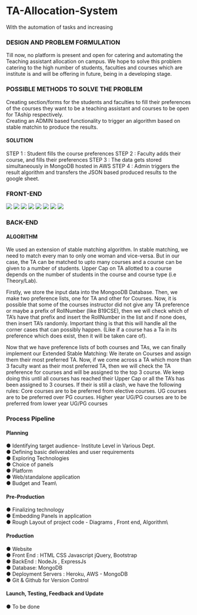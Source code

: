 # TA-Allocation-System

With the automation of tasks and increasing 

### DESIGN AND PROBLEM FORMULATION
Till now, no platform is present and open for catering and automating the Teaching assistant allocation on campus.
We hope to solve this problem catering to the high number of students, faculties and courses which are institute is and will be offering in future, being in a developing stage.

### POSSIBLE METHODS TO SOLVE THE PROBLEM
Creating section/forms for the students and faculties to fill their preferences of the courses they want to be a teaching assistant and courses to be open for TAship respectively.\
Creating an ADMIN based functionality to trigger an algorithm based on stable matchin to produce the results.

#### SOLUTION
STEP 1 : Student fills the course preferences
STEP 2 : Faculty adds their course, and fills their preferences
STEP 3 : The data gets stored simultaneously in MongoDB hosted in AWS
STEP 4 : Admin triggers the result algorithm and transfers the JSON based produced results to the google sheet.

### FRONT-END
<img src="img/TA1.png" />
<img src="img/TA2.png" />
<img src="img/TA3.png" />
<img src="img/TA4.png" />
<img src="img/TA5.png" />
<img src="img/TA6.png" />
<img src="img/TA7.png" />
<img src="img/TA8.png" />

### BACK-END 
#### ALGORITHM
We used an extension of stable matching algorithm.
In stable matching, we need to match every man to only one woman and vice-versa. But in our case, the TA can be matched to upto many courses and a course can be given to a number of students.
Upper Cap on TA allotted to a course depends on the number of students in the course and course type (i.e Theory/Lab).

Firstly, we store the input data into the MongooDB Database. Then, we make two preference lists, one for TA and other for Courses. 
Now, it is possible that some of the courses instructor did not give any TA preference or maybe a prefix of RollNumber (like B19CSE), then we will check which of TA’s have that prefix and insert the RollNumber in the list and if none does, then insert TA’s randomly.
Important thing is that this will handle all the corner cases that can possibly happen. (Like if a course has a Ta in its preference which does exist, then it will be taken care of).


Now that we have preference lists of both courses and TAs, we can finally implement our Extended Stable Matching:
We iterate on Courses and assign them their most preferred TA.
Now, if we come across a TA which more than 3 faculty want as their most preferred TA, then we will check the TA preference for courses and will be assigned to the top 3 course.
We keep doing this until all courses has reached their Upper Cap or all the TA’s has been assigned to 3 courses.
If their is still a clash, we have the following rules:
Core courses are to be preferred from elective courses.
UG courses are to be preferred over PG courses.
Higher year UG/PG courses are to be preferred from lower year UG/PG courses


### Process Pipeline
#### Planning
● Identifying target audience- Institute Level in Various Dept.\
● Defining basic deliverables and user requirements\
● Exploring Technologies\
● Choice of panels\
● Platform\
● Web/standalone application\
● Budget and Team\


#### Pre-Production
● Finalizing technology\
● Embedding Panels in application\
● Rough Layout of project code - Diagrams , Front end, Algorithm\


#### Production
● Website\
● Front End : HTML CSS Javascript jQuery, Bootstrap\
● BackEnd : NodeJs , ExpressJs\
● Database: MongoDB\
● Deployment Servers : Heroku, AWS - MongoDB\
● Git & Github for Version Control


#### Launch, Testing, Feedback and Update
●  To be done 




